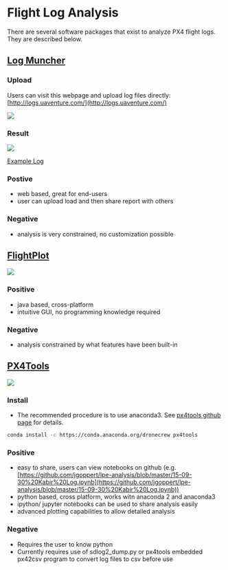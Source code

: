 # Flight Log Analysis

There are several software packages that exist to analyze PX4 flight logs. They are described below.

## [Log Muncher](http://logs.uaventure.com)

### Upload

Users can visit this webpage and upload log files directly: [http://logs.uaventure.com/](http://logs.uaventure.com/)

![](images/flight_log_analysis/logmuncher.png)

### Result

![](images/flight_log_analysis/log-muncher-result.png)

[Example Log](http://logs.uaventure.com/view/KwTFDaheRueMNmFRJQ3huH)

### Postive
*  web based, great for end-users
*  user can upload load and then share report with others

### Negative
* analysis is very constrained, no customization possible


## [FlightPlot](https://github.com/PX4/FlightPlot)

![](https://pixhawk.org/_media/dev/flightplot-0.2.16-screenshot.png)

### Positive
* java based, cross-platform
* intuitive GUI, no programming knowledge required

### Negative
* analysis constrained by what features have been built-in

## [PX4Tools](https://github.com/dronecrew/px4tools)

![](images/flight_log_analysis/px4tools.png)

### Install

* The recommended procedure is to use anaconda3. See [px4tools github page](https://github.com/dronecrew/px4tools) for details.

```bash
conda install -c https://conda.anaconda.org/dronecrew px4tools
```

### Positive
* easy to share, users can view notebooks on github (e.g. [https://github.com/jgoppert/lpe-analysis/blob/master/15-09-30%20Kabir%20Log.ipynb](https://github.com/jgoppert/lpe-analysis/blob/master/15-09-30%20Kabir%20Log.ipynb))
* python based, cross platform, works witn anaconda 2 and anaconda3
* ipython/ jupyter notebooks can be used to share analysis easily
* advanced plotting capabilities to allow detailed analysis

### Negative
* Requires the user to know python
* Currently requires use of sdlog2_dump.py or px4tools embedded px42csv program to convert log files to csv before use
